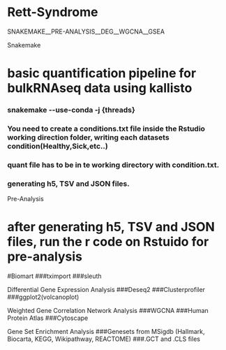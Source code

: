 # Rett-Syndrome
SNAKEMAKE__PRE-ANALYSIS__DEG__WGCNA__GSEA

Snakemake
# basic quantification pipeline for bulkRNAseq data using kallisto

### snakemake --use-conda -j {threads} 
### You need to create a conditions.txt file inside the Rstudio working direction folder, writing each datasets condition(Healthy,Sick,etc..)
### quant file has to be in te working directory with condition.txt.
### generating h5, TSV and JSON files.

Pre-Analysis
# after generating h5, TSV and JSON files, run the r code on Rstuido for pre-analysis
#Biomart
###tximport
###sleuth

Differential Gene Expression Analysis
###Deseq2
###Clusterprofiler
###ggplot2(volcanoplot)

Weighted Gene Correlation Network Analysis
###WGCNA
###Human Protein Atlas
###Cytoscape

Gene Set Enrichment Analysis
###Genesets from MSigdb (Hallmark, Biocarta, KEGG, Wikipathway, REACTOME)
###.GCT and .CLS files

